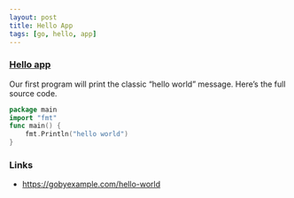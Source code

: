 ```yaml
---
layout: post
title: Hello App
tags: [go, hello, app]
---
```


### [Hello app](https://gobyexample.com/hello-world)

Our first program will print the classic “hello world” message. Here’s the full source code.

```go
package main
import "fmt"
func main() {
    fmt.Println("hello world")
}
```

### Links

- https://gobyexample.com/hello-world
